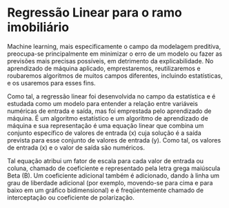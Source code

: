 # Regressão Linear para o ramo imobiliário


Machine learning, mais especificamente o campo da modelagem preditiva, 
preocupa-se principalmente em minimizar o erro de um modelo ou fazer as previsões mais precisas possíveis, 
em detrimento da explicabilidade. No aprendizado de máquina aplicado, emprestaremos, reutilizaremos e roubaremos algoritmos de muitos campos diferentes, 
incluindo estatísticas, e os usaremos para esses fins.

Como tal, a regressão linear foi desenvolvida no campo da estatística e é estudada como um modelo para entender a relação entre variáveis 
numéricas de entrada e saída, mas foi emprestada pelo aprendizado de máquina. 
É um algoritmo estatístico e um algoritmo de aprendizado de máquina e sua representação é uma equação linear que combina um conjunto específico de valores de entrada (x) 
cuja solução é a saída prevista para esse conjunto de valores de entrada (y). Como tal, os valores de entrada (x) e o valor de saída são numéricos.

Tal equação atribui um fator de escala para cada valor de entrada ou coluna, 
chamado de coeficiente e representado pela letra grega maiúscula Beta (B). 
Um coeficiente adicional também é adicionado, 
dando à linha um grau de liberdade adicional (por exemplo, movendo-se para cima e para baixo em um gráfico bidimensional) 
e é freqüentemente chamado de interceptação ou coeficiente de polarização.
